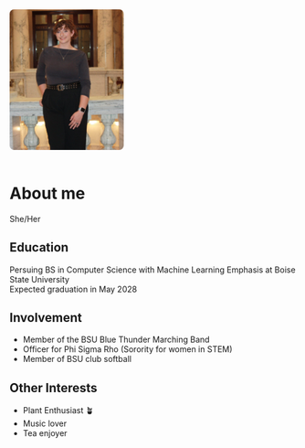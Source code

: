 <style>
  .about-container {
    display: flex;
    align-items: center;   /* keeps image vertically centered with text */
    align-text: center;    /* Keep image horizontally centered */
    gap: 20px;             /* space between image and text */
    flex-wrap: wrap;       /* allows wrapping if screen gets very narrow */
  }

  .about-container img {
    width: 200px;
    border-radius: 8px;
    flex-shrink: 0;        /* keeps image from shrinking too small */
  }
</style>

<div class="about-container">
  <img src="https://github.com/Reaganovechka/reaganovechka.github.io/blob/main/Photo%20at%20Capitol.JPEG?raw=true"  width="400" style="margin-right: 20px; border-radius: 8px;">
  <div>
    <h1> About me </h1>
      <p> She/Her </p>
    
  <h2> Education </h2>
    <p>Persuing BS in Computer Science with Machine Learning Emphasis at Boise State University <br/>
    Expected graduation in May 2028</p>

  <h2> Involvement </h2>
    <ul> 
      <li> Member of the BSU Blue Thunder Marching Band </li>
      <li> Officer for Phi Sigma Rho (Sorority for women in STEM) </li>
      <li> Member of BSU club softball </li>
    </ul>
  <h2> Other Interests </h2>
    <ul>
      <li> Plant Enthusiast 🪴 </li>
      <li> Music lover </li>
      <li> Tea enjoyer </li>
    </ul>
  </div>
</div>




